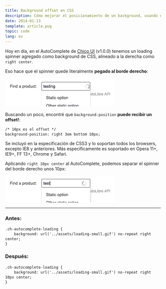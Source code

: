 ```yaml
---
title: Background offset en CSS
description: Cómo mejorar el posicionamiento de un background, usando el feature de offset.
date: 2014-01-13
template: article.pug
topic: code
lang: es
---
```


Hoy en día, en el AutoComplete de [Chico UI](http://chico.mercadolibre.com/) (v1.0.0) tenemos un loading spinner agregado como background de CSS, alineado a la derecha como `right center`.

Eso hace que el spinner quede literalmente **pegado al borde derecho**:

![Before](before.png)

Buscando un poco, encontré que `background-position` **puede recibir un offset!**:

```
/* 10px es el offset */
background-position: right 3em bottom 10px;
```

Se incluyó en la especificación de CSS3 y lo soportan todos los browsers, excepto IE8 y anteriores. Más específicamente es soportado en Opera 11+, IE9+, FF 13+, Chrome y Safari.

Aplicando `right 10px center` al AutoComplete, podemos separar el spinner del borde derecho unos 10px:

![After](after.png)

---

### Antes:

```
.ch-autocomplete-loading {
    background: url('../assets/loading-small.gif') no-repeat right center;
}
```

### Después:

```
.ch-autocomplete-loading {
    background: url('../assets/loading-small.gif') no-repeat right 10px center;
}
```
